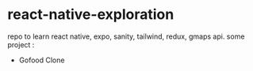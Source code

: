 # react-native-exploration

repo to learn react native, expo, sanity, tailwind, redux, gmaps api.
some project :
  - Gofood Clone
